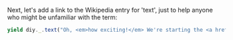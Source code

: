 Next, let's add a link to the Wikipedia entry for 'text', just to help anyone who might be unfamiliar with the term:

```js
yield diy._.text("Oh, <em>how exciting!</em> We're starting the <a href='https://en.wikipedia.org/wiki/Text_(literary_theory)' target='_blank'>text</a> tutorial.");
```
